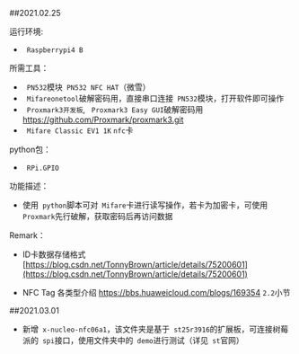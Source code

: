 ##2021.02.25 

运行环境:
* ` Raspberrypi4 B`

所需工具：
* ` PN532`模块` PN532 NFC HAT`（微雪）
* ` Mifareonetool`破解密码用，直接串口连接` PN532`模块，打开软件即可操作
* ` Proxmark3开发板`, ` Proxmark3 Easy GUI`破解密码用  https://github.com/Proxmark/proxmark3.git
* ` Mifare Classic EV1 1K` `nfc`卡

python包：
* ` RPi.GPIO`

功能描述：
* 使用` python`脚本可对` Mifare`卡进行读写操作，若卡为加密卡，可使用` Proxmark`先行破解，获取密码后再访问数据

Remark：
* ID卡数据存储格式 [https://blog.csdn.net/TonnyBrown/article/details/75200601](https://blog.csdn.net/TonnyBrown/article/details/75200601) 

* NFC Tag 各类型介绍 https://bbs.huaweicloud.com/blogs/169354 `2.2`小节

##2021.03.01

* 新增` x-nucleo-nfc06a1`，该文件夹是基于` st25r3916`的扩展板，可连接树莓派的` spi`接口，使用文件夹中的` demo`进行测试（详见` st`官网）